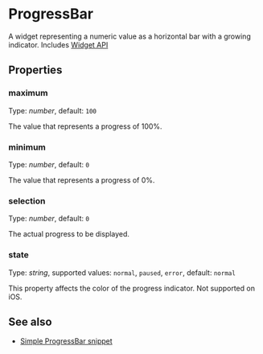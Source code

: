 ---
---
# ProgressBar
A widget representing a numeric value as a horizontal bar with a growing indicator.
Includes [Widget API](Widget.md)

## Properties
### maximum
Type: *number*, default: `100`

The value that represents a progress of 100%.
### minimum
Type: *number*, default: `0`

The value that represents a progress of 0%.
### selection
Type: *number*, default: `0`

The actual progress to be displayed.
### state
Type: *string*, supported values: `normal`, `paused`, `error`, default: `normal`

This property affects the color of the progress indicator. Not supported on iOS.

## See also
- [Simple ProgressBar snippet](https://github.com/eclipsesource/tabris-js/blob/v1.6.0/snippets/progressbar/progressbar.js)
